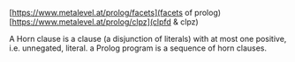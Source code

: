 [https://www.metalevel.at/prolog/facets](facets of prolog)
[https://www.metalevel.at/prolog/clpz](clpfd & clpz)

A Horn clause is a clause (a disjunction of literals) with at most one positive, i.e. unnegated, literal.
a Prolog program is a sequence of horn clauses.

